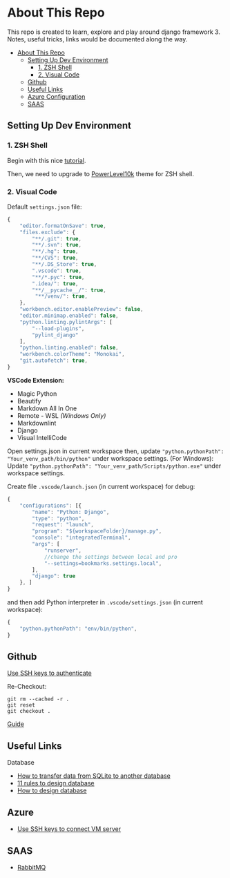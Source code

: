 # About This Repo

This repo is created to learn, explore and play around django framework 3.
Notes, useful tricks, links would be documented along the way.

- [About This Repo](#about-this-repo)
  - [Setting Up Dev Environment](#setting-up-dev-environment)
    - [1. ZSH Shell](#1-zsh-shell)
    - [2. Visual Code](#2-visual-code)
  - [Github](#github)
  - [Useful Links](#useful-links)
  - [Azure Configuration](#azure)
  - [SAAS](#saas)

## Setting Up Dev Environment

### 1. ZSH Shell

Begin with this nice [tutorial](https://www.freecodecamp.org/news/how-to-configure-your-macos-terminal-with-zsh-like-a-pro-c0ab3f3c1156/).

Then, we need to upgrade to [PowerLevel10k](https://github.com/romkatv/powerlevel10k) theme for ZSH shell.

### 2. Visual Code

Default `settings.json` file:

```js
{
    "editor.formatOnSave": true,
    "files.exclude": {
        "**/.git": true,
        "**/.svn": true,
        "**/.hg": true,
        "**/CVS": true,
        "**/.DS_Store": true,
        ".vscode": true,
        "**/*.pyc": true,
        ".idea/": true,
        "**/__pycache__/": true,
         "**/venv/": true,
    },
    "workbench.editor.enablePreview": false,
    "editor.minimap.enabled": false,
    "python.linting.pylintArgs": [
        "--load-plugins",
        "pylint_django"
    ],
    "python.linting.enabled": false,
    "workbench.colorTheme": "Monokai",
    "git.autofetch": true,
}
```

**VSCode Extension:**

- Magic Python
- Beautify
- Markdown All In One
- Remote - WSL *(Windows Only)*
- Markdownlint
- Django
- Visual IntelliCode

Open settings.json in current workspace then, update `"python.pythonPath": "Your_venv_path/bin/python"` under workspace settings. (For Windows): Update `"python.pythonPath": "Your_venv_path/Scripts/python.exe"` under workspace settings.

Create file `.vscode/launch.json` (in current workspace) for debug:

```js
{
    "configurations": [{
        "name": "Python: Django",
        "type": "python",
        "request": "launch",
        "program": "${workspaceFolder}/manage.py",
        "console": "integratedTerminal",
        "args": [
            "runserver",
            //change the settings between local and pro
            "--settings=bookmarks.settings.local",
        ],
        "django": true
    }, ]
}
```

and then add Python interpreter in `.vscode/settings.json` (in current workspace): 

```js
{
    "python.pythonPath": "env/bin/python",
}
```

## Github

[Use SSH keys to authenticate](https://help.github.com/en/github/authenticating-to-github/adding-a-new-ssh-key-to-your-github-account)

Re-Checkout:

```git
git rm --cached -r .
git reset
git checkout .
```
[Guide](https://rogerdudler.github.io/git-guide/index.vi.html)

## Useful Links

Database

- [How to transfer data from SQLite to another database](https://medium.com/@kenyattaanthony88/django-transfer-data-from-sqlite-to-another-database-edab51d79dfc)
- [11 rules to design database](https://www.codeproject.com/Articles/359654/11-important-database-designing-rules-which-I-fo-2)
- [How to design database](https://viblo.asia/p/lam-the-nao-de-thiet-ke-mot-co-so-du-lieu-phan-1-rYvGwavgKVw)

## Azure
- [Use SSH keys to connect VM server](https://docs.microsoft.com/en-us/azure/virtual-machines/linux/create-ssh-keys-detailed)

## SAAS
- [RabbitMQ](https://www.cloudamqp.com/plans.html)
<!--stackedit_data:
eyJoaXN0b3J5IjpbMTA4MjY5MDg2MSwtOTYzMjg4MjRdfQ==
-->
